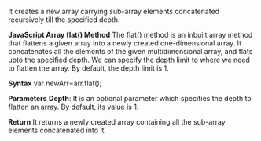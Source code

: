 It creates a new array carrying sub-array elements concatenated recursively till the specified depth.

**JavaScript Array flat() Method**
The flat() method is an inbuilt array method that flattens a given array into a newly created one-dimensional array. It concatenates all the elements of the given multidimensional array, and flats upto the specified depth. We can specify the depth limit to where we need to flatten the array. By default, the depth limit is 1.

**Syntax**
var newArr=arr.flat(<depth>); 

**Parameters**
**Depth**: It is an optional parameter which specifies the depth to flatten an array. By default, its value is 1.

**Return**
It returns a newly created array containing all the sub-array elements concatenated into it.